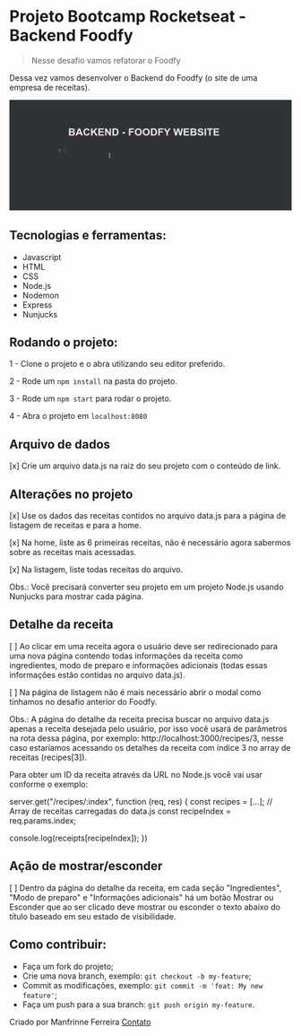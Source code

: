 # Projeto Bootcamp Rocketseat - Backend Foodfy

> Nesse desafio vamos refatorar o Foodfy

Dessa vez vamos desenvolver o Backend do Foodfy (o site de uma empresa de receitas). 

![](public/showProject.gif)

 ## Tecnologias e ferramentas:

 <ul>
  <li>Javascript</li>
  <li>HTML</li>
  <li>CSS</li>
  <li>Node.js</li>
  <li>Nodemon</li>
  <li>Express</li>
  <li>Nunjucks</li>
 </ul>
 
## Rodando o projeto:

1 - Clone o projeto e o abra utilizando seu editor preferido.

2 - Rode um `npm install` na pasta do projeto.

3 - Rode um `npm start` para rodar o projeto.

4 - Abra o projeto em `localhost:8080`

## Arquivo de dados

[x] Crie um arquivo data.js na raiz do seu projeto com o conteúdo de link.

## Alterações no projeto

[x] Use os dados das receitas contidos no arquivo data.js para a página de listagem de receitas e para a home.

[x] Na home, liste as 6 primeiras receitas, não é necessário agora sabermos sobre as receitas mais acessadas.

[x] Na listagem, liste todas receitas do arquivo.
 
 Obs.: Você precisará converter seu projeto em um projeto Node.js usando Nunjucks para mostrar cada página.

 ## Detalhe da receita

[ ] Ao clicar em uma receita agora o usuário deve ser redirecionado para uma nova página contendo todas informações da receita como ingredientes, modo de preparo e informações adicionais (todas essas informações estão contidas no arquivo data.js).

[ ] Na página de listagem não é mais necessário abrir o modal como tínhamos no desafio anterior do Foodfy.

Obs.: A página do detalhe da receita precisa buscar no arquivo data.js apenas a receita desejada pelo usuário, por isso você usará de parâmetros na rota dessa página, por exemplo: http://localhost:3000/recipes/3, nesse caso estaríamos acessando os detalhes da receita com índice 3 no array de receitas (recipes[3]).

Para obter um ID da receita através da URL no Node.js você vai usar conforme o exemplo:

server.get("/recipes/:index", function (req, res) {
  const recipes = [...]; // Array de receitas carregadas do data.js
  const recipeIndex = req.params.index;

  console.log(receipts[recipeIndex]);
})

## Ação de mostrar/esconder

[ ] Dentro da página do detalhe da receita, em cada seção "Ingredientes", "Modo de preparo" e "Informações adicionais" há um botão Mostrar ou Esconder que ao ser clicado deve mostrar ou esconder o texto abaixo do título baseado em seu estado de visibilidade.

## Como contribuir:

-  Faça um fork do projeto;
-  Crie uma nova branch, exemplo: `git checkout -b my-feature`;
-  Commit as modificações, exemplo: `git commit -m 'feat: My new feature'`;
-  Faça um push para a sua branch: `git push origin my-feature`.

Criado por Manfrinne Ferreira [Contato](https://www.linkedin.com/in/manfrinne-ferreira-6033121a7/)
